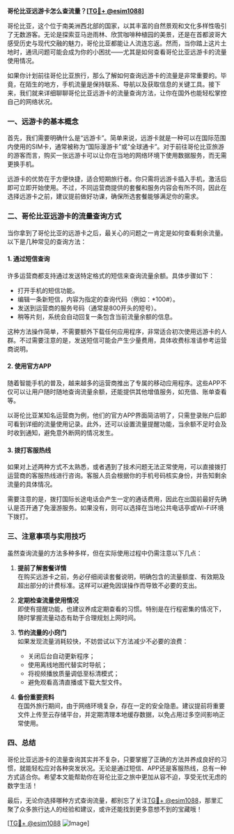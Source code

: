 **哥伦比亚远游卡怎么查流量？[[TG💪+ @esim1088](https://t.me/s/esim1088)]**

哥伦比亚，这个位于南美洲西北部的国家，以其丰富的自然景观和文化多样性吸引了无数游客。无论是探索亚马逊雨林、欣赏咖啡种植园的美景，还是在首都波哥大感受历史与现代交融的魅力，哥伦比亚都能让人流连忘返。然而，当你踏上这片土地时，通讯问题可能会成为你的小困扰——尤其是如何查看哥伦比亚远游卡的流量使用情况。

如果你计划前往哥伦比亚旅行，那么了解如何查询远游卡的流量是非常重要的。毕竟，在陌生的地方，手机流量是保持联系、导航以及获取信息的关键工具。接下来，我们就来详细聊聊哥伦比亚远游卡的流量查询方法，让你在国外也能轻松掌控自己的网络状况。

### **一、远游卡的基本概念**

首先，我们需要明确什么是“远游卡”。简单来说，远游卡就是一种可以在国际范围内使用的SIM卡，通常被称为“国际漫游卡”或“全球通卡”。对于前往哥伦比亚旅游的游客而言，购买一张远游卡可以让你在当地的网络环境下使用数据服务，而无需更换手机。

远游卡的优势在于方便快捷，适合短期旅行者。你只需将远游卡插入手机，激活后即可立即开始使用。不过，不同运营商提供的套餐和服务内容会有所不同，因此在选择远游卡之前，建议提前做好功课，确保所选套餐能够满足你的需求。

### **二、哥伦比亚远游卡的流量查询方式**

当你拿到了哥伦比亚的远游卡之后，最关心的问题之一肯定是如何查看剩余流量。以下是几种常见的查询方法：

#### **1. 通过短信查询**
许多运营商都支持通过发送特定格式的短信来查询流量余额。具体步骤如下：
- 打开手机的短信功能。
- 编辑一条新短信，内容为指定的查询代码（例如：*100#）。
- 发送到运营商的服务号码（通常是800开头的短号）。
- 稍等片刻，系统会自动回复一条包含当前流量余额的信息。

这种方法操作简单，不需要额外下载任何应用程序，非常适合初次使用远游卡的人群。不过需要注意的是，发送短信可能会产生少量费用，具体收费标准请参考运营商说明。

#### **2. 使用官方APP**
随着智能手机的普及，越来越多的运营商推出了专属的移动应用程序。这些APP不仅可以让用户随时随地查询流量余额，还能提供其他增值服务，如充值、账单查看等。

以哥伦比亚某知名运营商为例，他们的官方APP界面简洁明了，只需登录账户后即可看到详细的流量使用记录。此外，还可以设置流量提醒功能，当余额不足时会及时收到通知，避免意外断网的情况发生。

#### **3. 拨打客服热线**
如果对上述两种方式不太熟悉，或者遇到了技术问题无法正常使用，可以直接拨打运营商的客服热线进行咨询。客服人员会根据你的手机号码核实身份，并告知剩余流量的具体情况。

需要注意的是，拨打国际长途电话会产生一定的通话费用，因此在出国前最好先确认是否开通了免漫游服务。如果没有，则可以选择在当地公共电话亭或Wi-Fi环境下拨打。

### **三、注意事项与实用技巧**

虽然查询流量的方法多种多样，但在实际使用过程中仍需注意以下几点：

1. **提前了解套餐详情**  
   在购买远游卡之前，务必仔细阅读套餐说明，明确包含的流量额度、有效期及超出部分的计费标准。这样可以避免因误操作而导致不必要的支出。

2. **定期检查流量使用情况**  
   即使有提醒功能，也建议养成定期查看的习惯。特别是在行程密集的情况下，随时掌握流量动态有助于合理规划上网时间。

3. **节约流量的小窍门**  
   如果发现流量消耗较快，不妨尝试以下方法减少不必要的浪费：
   - 关闭后台自动更新程序；
   - 使用离线地图代替实时导航；
   - 将视频播放质量调低至标清模式；
   - 避免观看高清直播或下载大型文件。

4. **备份重要资料**  
   在国外旅行期间，由于网络环境复杂，存在一定的安全隐患。建议提前将重要文件上传至云存储平台，并定期清理本地缓存数据，以免占用过多空间影响正常使用。

### **四、总结**

哥伦比亚远游卡的流量查询其实并不复杂，只要掌握了正确的方法并养成良好的习惯，就能轻松应对各种突发状况。无论是通过短信、APP还是客服热线，总有一种方式适合你。希望本文能帮助你在哥伦比亚之旅中更加从容不迫，享受无忧无虑的数字生活！

最后，无论你选择哪种方式查询流量，都别忘了关注[TG💪+ @esim1088](https://t.me/s/esim1088)，那里汇聚了众多旅行达人的经验和建议，或许还能找到更多意想不到的宝藏哦！

[[TG💪+ @esim1088](https://t.me/s/esim1088) ![Image](https://i.postimg.cc/4NQfJmqS/Snipaste-2025-05-13-00-14-12.png)]